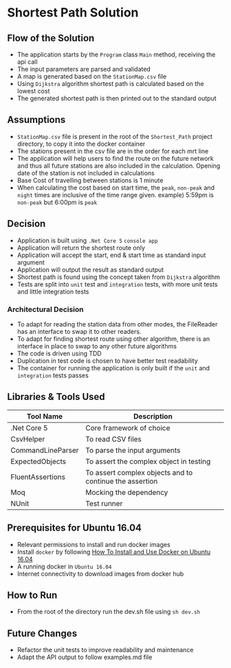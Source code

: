 # Shortest Path Solution

## Flow of the Solution

- The application starts by the `Program` class `Main` method, receiving the api call
- The input parameters are parsed and validated
- A map is generated based on the `StationMap.csv` file
- Using `Dijkstra` algorithm shortest path is calculated based on the lowest cost
- The generated shortest path is then printed out to the standard output

## Assumptions

- `StationMap.csv` file is present in the root of the `Shortest_Path` project directory, to copy it into the docker container
- The stations present in the csv file are in the order for each mrt line
- The application will help users to find the route on the future network and thus all future stations are also included in the calculation. Opening date of the station is not included in calculations
- Base Cost of travelling between stations is 1 minute
- When calculating the cost based on start time, the `peak`, `non-peak` and `night` times are inclusive of the time range given. example) 5:59pm is `non-peak` but 6:00pm is `peak`

## Decision

- Application is built using `.Net Core 5` `console app`
- Application will return the shortest route only
- Application will accept the start, end & start time as standard input argument
- Application will output the result as standard output
- Shortest path is found using the concept taken from `Dijkstra` algorithm
- Tests are split into `unit` test and `integration` tests, with more unit tests and little integration tests

### Architectural Decision

- To adapt for reading the station data from other modes, the FileReader has an interface to swap it to other readers.
- To adapt for finding shortest route using other algorithm, there is an interface in place to swap to any other future algorithms
- The code is driven using TDD
- Duplication in test code is chosen to have better test readability
- The container for running the application is only built if the `unit` and `integration` tests passes

## Libraries & Tools Used

| Tool Name | Description |
|---------- | ----------- |
|.Net Core 5 | Core framework of choice|
|CsvHelper | To read CSV files|
|CommandLineParser | To parse the input arguments|
|ExpectedObjects| To assert the complex object in testing|
|FluentAssertions| To assert complex objects and to continue the assertion |
|Moq| Mocking the dependency|
|NUnit| Test runner|

## Prerequisites for Ubuntu 16.04

- Relevant permissions to install and run docker images
- Install `docker` by following [How To Install and Use Docker on Ubuntu 16.04](https://www.digitalocean.com/community/tutorials/how-to-install-and-use-docker-on-ubuntu-16-04)
- A running docker in `Ubuntu 16.04`
- Internet connectivity to download images from docker hub

## How to Run

- From the root of the directory run the dev.sh file using `sh dev.sh`

## Future Changes

- Refactor the unit tests to improve readability and maintenance
- Adapt the API output to follow examples.md file
